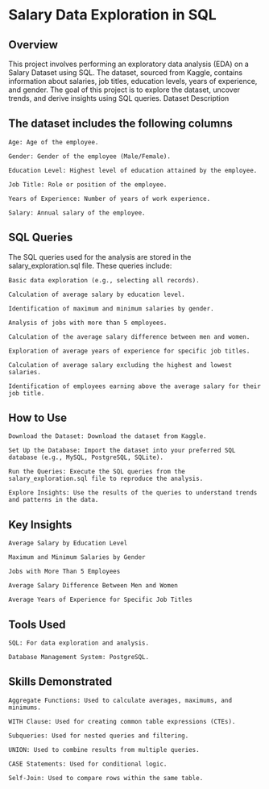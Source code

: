 # Salary Data Exploration in SQL
## Overview

This project involves performing an exploratory data analysis (EDA) on a Salary Dataset using SQL. The dataset, sourced from Kaggle, contains information about salaries, job titles, education levels, years of experience, and gender. The goal of this project is to explore the dataset, uncover trends, and derive insights using SQL queries.
Dataset Description

## The dataset includes the following columns

    Age: Age of the employee.

    Gender: Gender of the employee (Male/Female).

    Education Level: Highest level of education attained by the employee.

    Job Title: Role or position of the employee.

    Years of Experience: Number of years of work experience.

    Salary: Annual salary of the employee.

## SQL Queries

The SQL queries used for the analysis are stored in the salary_exploration.sql file. These queries include:

    Basic data exploration (e.g., selecting all records).

    Calculation of average salary by education level.

    Identification of maximum and minimum salaries by gender.

    Analysis of jobs with more than 5 employees.

    Calculation of the average salary difference between men and women.

    Exploration of average years of experience for specific job titles.

    Calculation of average salary excluding the highest and lowest salaries.

    Identification of employees earning above the average salary for their job title.

## How to Use

    Download the Dataset: Download the dataset from Kaggle.

    Set Up the Database: Import the dataset into your preferred SQL database (e.g., MySQL, PostgreSQL, SQLite).

    Run the Queries: Execute the SQL queries from the salary_exploration.sql file to reproduce the analysis.

    Explore Insights: Use the results of the queries to understand trends and patterns in the data.

## Key Insights

    Average Salary by Education Level

    Maximum and Minimum Salaries by Gender

    Jobs with More Than 5 Employees

    Average Salary Difference Between Men and Women

    Average Years of Experience for Specific Job Titles

## Tools Used

    SQL: For data exploration and analysis.

    Database Management System: PostgreSQL.

## Skills Demonstrated

    Aggregate Functions: Used to calculate averages, maximums, and minimums.

    WITH Clause: Used for creating common table expressions (CTEs).

    Subqueries: Used for nested queries and filtering.

    UNION: Used to combine results from multiple queries.

    CASE Statements: Used for conditional logic.

    Self-Join: Used to compare rows within the same table.
